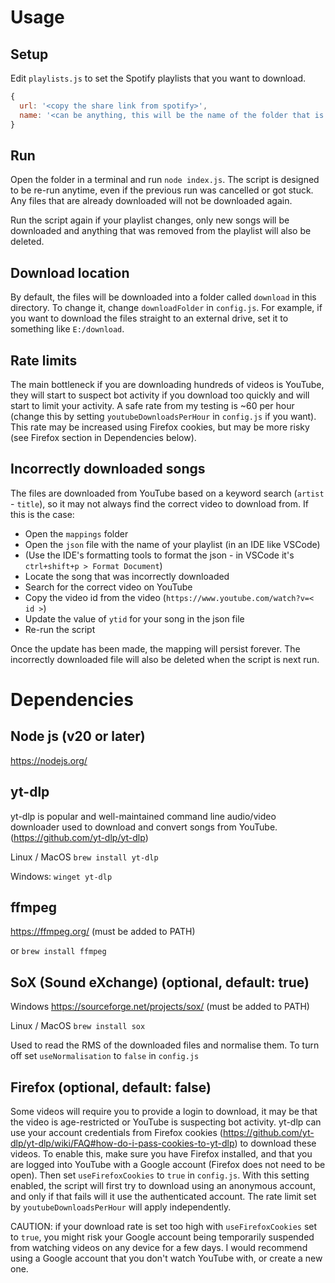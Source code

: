 # Usage

## Setup

Edit `playlists.js` to set the Spotify playlists that you want to download.

```jsx
{
  url: '<copy the share link from spotify>',
  name: '<can be anything, this will be the name of the folder that is created>'
}
```

## Run

Open the folder in a terminal and run `node index.js`. The script is designed to be re-run anytime, even if the previous
run was cancelled or got stuck. Any files that are already downloaded will not be downloaded again.

Run the script again if your playlist changes, only new songs will be downloaded and anything that was removed from
the playlist will also be deleted.

## Download location

By default, the files will be downloaded into a folder called `download` in this directory. To change it, change `downloadFolder` in `config.js`. For example, if you want to download the files straight to an external drive, set it to something like `E:/download`.

## Rate limits

The main bottleneck if you are downloading hundreds of videos is YouTube, they will start to suspect bot activity if you download too quickly and will start to limit your activity. A safe rate from my testing is ~60 per hour (change this by setting `youtubeDownloadsPerHour` in `config.js` if you want). This rate may be increased using Firefox cookies, but may be more risky (see Firefox section in Dependencies below).

## Incorrectly downloaded songs

The files are downloaded from YouTube based on a keyword search (`artist` - `title`), so it may not always find the
correct video to download from. If this is the case:

- Open the `mappings` folder
- Open the `json` file with the name of your playlist (in an IDE like VSCode)
- (Use the IDE's formatting tools to format the json - in VSCode it's `ctrl+shift+p > Format Document`)
- Locate the song that was incorrectly downloaded
- Search for the correct video on YouTube
- Copy the video id from the video (`https://www.youtube.com/watch?v=< id >`)
- Update the value of `ytid` for your song in the json file
- Re-run the script

Once the update has been made, the mapping will persist forever. The incorrectly downloaded file will also be deleted
when the script is next run.

# Dependencies

## Node js (v20 or later)

https://nodejs.org/

## yt-dlp

yt-dlp is popular and well-maintained command line audio/video downloader used to download and convert songs from YouTube. (https://github.com/yt-dlp/yt-dlp)

Linux / MacOS
`brew install yt-dlp`

Windows:
`winget yt-dlp`

## ffmpeg

https://ffmpeg.org/
(must be added to PATH)

or `brew install ffmpeg`

## SoX (Sound eXchange) (optional, default: true)

Windows
https://sourceforge.net/projects/sox/
(must be added to PATH)

Linux / MacOS
`brew install sox`

Used to read the RMS of the downloaded files and normalise them. To turn off set `useNormalisation` to `false` in `config.js`

## Firefox (optional, default: false)

Some videos will require you to provide a login to download, it may be that the video is age-restricted or YouTube is suspecting bot activity. yt-dlp can use your account credentials from Firefox cookies (https://github.com/yt-dlp/yt-dlp/wiki/FAQ#how-do-i-pass-cookies-to-yt-dlp) to download these videos. To enable this, make sure you have Firefox installed, and that you are logged into YouTube with a Google account (Firefox does not need to be open). Then set `useFirefoxCookies` to `true` in `config.js`. With this setting enabled, the script will first try to download using an anonymous account, and only if that fails will it use the authenticated account. The rate limit set by `youtubeDownloadsPerHour` will apply independently.

CAUTION: if your download rate is set too high with `useFirefoxCookies` set to `true`, you might risk your Google account being temporarily suspended from watching videos on any device for a few days. I would recommend using a Google account that you don't watch YouTube with, or create a new one.
